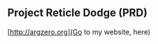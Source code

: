 ## Project Reticle Dodge (PRD)

[http://argzero.org](Go to my website, here)

<!--Whenever you commit to this repository, GitHub Pages will run [Jekyll](https://jekyllrb.com/) to rebuild the pages in your site, from the content in your Markdown files.-->

<!--### Markdown
Markdown is a lightweight and easy-to-use syntax for styling your writing. It includes conventions for-->

<!--Syntax highlighted code block-->

<!--**Bold** and _Italic_ and `Code` text-->

<!--[Link](url) and ![Image](src)-->

<!--For more details see [GitHub Flavored Markdown](https://guides.github.com/features/mastering-markdown/).-->

<!--### Jekyll Themes
Your Pages site will use the layout and styles from the Jekyll theme you have selected in your [repository settings](https://github.com/Argzero/ProjectRD/settings). The name of this theme is saved in the Jekyll `_config.yml` configuration file.-->

<!--### Support or Contact
Having trouble with Pages? Check out our [documentation](https://help.github.com/categories/github-pages-basics/) or [contact support](https://github.com/contact) and we’ll help you sort it out.-->


